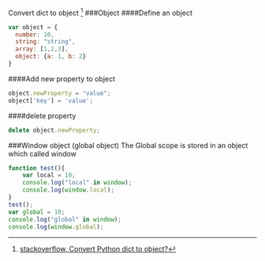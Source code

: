 Convert dict to object [^1]
###Object
####Define an object
```javascript
var object = {
  number: 10,
  string: "string",
  array: [1,2,3],
  object: {a: 1, b: 2}
}
```
####Add new property to object
```javascript
object.newProperty = "value";
object['key'] = 'value';
```
####delete property
```javascript
delete object.newProperty;
```

###Window object (global object)
The Global scope is stored in an object which called window
```javascript
function test(){
    var local = 10;
    console.log("local" in window);
    console.log(window.local);
}
test();
var global = 10;
console.log("global" in window);
console.log(window.global);
```

[^1]: [stackoverflow, Convert Python dict to object?](http://stackoverflow.com/questions/1305532/convert-python-dict-to-object)